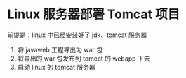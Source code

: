 # Linux 服务器部署 Tomcat 项目

前提是：linux 中已经安装好了 jdk、tomcat 服务器

1. 将 javaweb 工程导出为 war 包
2. 将导出的 war 包发布到 tomcat 的 webapp 下去
3. 启动 linux 的 tomcat 服务器

‍

‍
